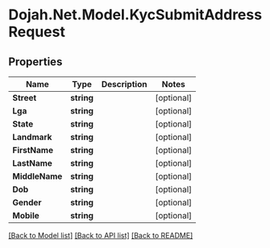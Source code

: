 # Dojah.Net.Model.KycSubmitAddressRequest

## Properties

Name | Type | Description | Notes
------------ | ------------- | ------------- | -------------
**Street** | **string** |  | [optional] 
**Lga** | **string** |  | [optional] 
**State** | **string** |  | [optional] 
**Landmark** | **string** |  | [optional] 
**FirstName** | **string** |  | [optional] 
**LastName** | **string** |  | [optional] 
**MiddleName** | **string** |  | [optional] 
**Dob** | **string** |  | [optional] 
**Gender** | **string** |  | [optional] 
**Mobile** | **string** |  | [optional] 

[[Back to Model list]](../README.md#documentation-for-models) [[Back to API list]](../README.md#documentation-for-api-endpoints) [[Back to README]](../README.md)

